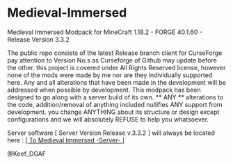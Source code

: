 # Medieval-Immersed
Medieval Immersed Modpack for MineCraft 1.18.2 - FORGE 40.1.60 - Release Version 3.3.2

The public repo consists of the latest Release branch client for CurseForge pay attention to Version No.s as Curseforge of Github may update before the other.
this project is covered under All Rights Reserved license, however none of the mods were made by me nor are they individually supported here. Any and all alterations that have been made in the development will be addressed when possible by development. This modpack has been designed to go along with a server build of its own. ** ANY ** alterations to the code, addition/removal of anything included nullifies ANY support from development. you change ANYTHING about its structure or design except configurations and we will absolutely REFUSE to help you whatsoever.

Server software [ Server Version Release v.3.3.2 ] will always be located here : [[ To Medieval Immersed -Server- ]](https://www.curseforge.com/minecraft/modpacks/medieval-immersed/download/3887640)

@Keef_DGAF

